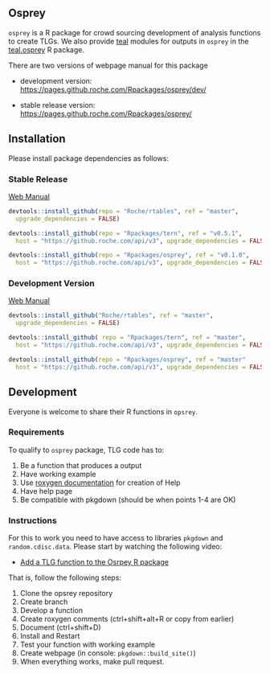 

## Osprey

`osprey` is a R package for crowd sourcing development of analysis functions to
create TLGs. We also provide [teal](https://github.roche.com/Rpackages/teal)
modules for outputs in `osprey` in the
[teal.osprey](https://github.roche.com/Rpackages/teal.osprey) R package.

There are two versions of webpage manual for this package

* development version: https://pages.github.roche.com/Rpackages/osprey/dev/

* stable release version: https://pages.github.roche.com/Rpackages/osprey/


## Installation

Please install package dependencies as follows:

### Stable Release

[Web Manual](https://pages.github.roche.com/Rpackages/osprey/)

```r 
devtools::install_github(repo = "Roche/rtables", ref = "master",
  upgrade_dependencies = FALSE)

devtools::install_github(repo = "Rpackages/tern", ref = "v0.5.1", 
  host = "https://github.roche.com/api/v3", upgrade_dependencies = FALSE)

devtools::install_github(repo = "Rpackages/osprey", ref = "v0.1.0", 
  host = "https://github.roche.com/api/v3", upgrade_dependencies = FALSE)
```

### Development Version

[Web Manual](https://pages.github.roche.com/Rpackages/osprey/dev/)

```r
devtools::install_github("Roche/rtables", ref = "master",
  upgrade_dependencies = FALSE)

devtools::install_github( repo = "Rpackages/tern", ref = "master", 
  host = "https://github.roche.com/api/v3", upgrade_dependencies = FALSE )

devtools::install_github(repo = "Rpackages/osprey", ref = "master"
  host = "https://github.roche.com/api/v3", upgrade_dependencies = FALSE) 
``` 


## Development

Everyone is welcome to share their R functions in `opsrey`.

### Requirements

To qualify to `osprey` package, TLG code has to:

1. Be a function that produces a output 
2. Have working example 
3. Use [roxygen documentation](http://r-pkgs.had.co.nz/man.html) for creation of Help 
4. Have help page 
5. Be compatible with pkgdown (should be when points 1-4 are OK)

### Instructions

For this to work you need to have access to libraries `pkgdown` and
`random.cdisc.data`. Please start by watching the following video:

* [Add a TLG function to the Osrpey R
package](https://streamingmedia.roche.com/media/Adding+TLG+functions+to+the+Osprey+R+package/1_4newkk7i)

That is, follow the following steps:

1. Clone the opsrey repository 
2. Create branch 
3. Develop a function 
4. Create roxygen comments (ctrl+shift+alt+R or copy from earlier) 
5. Document (ctrl+shift+D) 
6. Install and Restart 
7. Test your function with working example
8. Create webpage (in console: `pkgdown::build_site()`) 
9. When everything works, make pull request.
